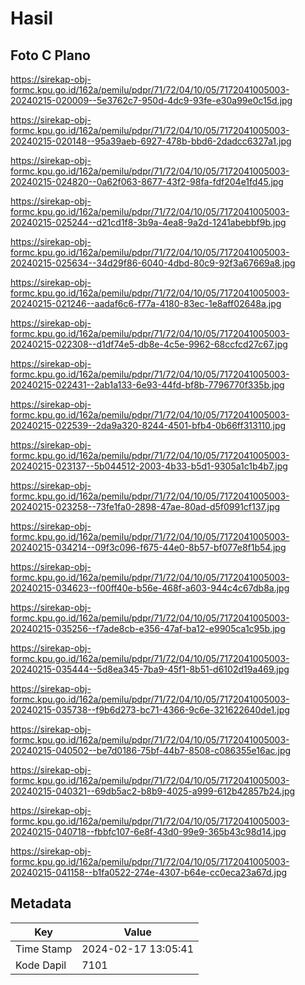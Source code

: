# Hasil

## Foto C Plano

https://sirekap-obj-formc.kpu.go.id/162a/pemilu/pdpr/71/72/04/10/05/7172041005003-20240215-020009--5e3762c7-950d-4dc9-93fe-e30a99e0c15d.jpg

https://sirekap-obj-formc.kpu.go.id/162a/pemilu/pdpr/71/72/04/10/05/7172041005003-20240215-020148--95a39aeb-6927-478b-bbd6-2dadcc6327a1.jpg

https://sirekap-obj-formc.kpu.go.id/162a/pemilu/pdpr/71/72/04/10/05/7172041005003-20240215-024820--0a62f063-8677-43f2-98fa-fdf204e1fd45.jpg

https://sirekap-obj-formc.kpu.go.id/162a/pemilu/pdpr/71/72/04/10/05/7172041005003-20240215-025244--d21cd1f8-3b9a-4ea8-9a2d-1241abebbf9b.jpg

https://sirekap-obj-formc.kpu.go.id/162a/pemilu/pdpr/71/72/04/10/05/7172041005003-20240215-025634--34d29f86-6040-4dbd-80c9-92f3a67669a8.jpg

https://sirekap-obj-formc.kpu.go.id/162a/pemilu/pdpr/71/72/04/10/05/7172041005003-20240215-021246--aadaf6c6-f77a-4180-83ec-1e8aff02648a.jpg

https://sirekap-obj-formc.kpu.go.id/162a/pemilu/pdpr/71/72/04/10/05/7172041005003-20240215-022308--d1df74e5-db8e-4c5e-9962-68ccfcd27c67.jpg

https://sirekap-obj-formc.kpu.go.id/162a/pemilu/pdpr/71/72/04/10/05/7172041005003-20240215-022431--2ab1a133-6e93-44fd-bf8b-7796770f335b.jpg

https://sirekap-obj-formc.kpu.go.id/162a/pemilu/pdpr/71/72/04/10/05/7172041005003-20240215-022539--2da9a320-8244-4501-bfb4-0b66ff313110.jpg

https://sirekap-obj-formc.kpu.go.id/162a/pemilu/pdpr/71/72/04/10/05/7172041005003-20240215-023137--5b044512-2003-4b33-b5d1-9305a1c1b4b7.jpg

https://sirekap-obj-formc.kpu.go.id/162a/pemilu/pdpr/71/72/04/10/05/7172041005003-20240215-023258--73fe1fa0-2898-47ae-80ad-d5f0991cf137.jpg

https://sirekap-obj-formc.kpu.go.id/162a/pemilu/pdpr/71/72/04/10/05/7172041005003-20240215-034214--09f3c096-f675-44e0-8b57-bf077e8f1b54.jpg

https://sirekap-obj-formc.kpu.go.id/162a/pemilu/pdpr/71/72/04/10/05/7172041005003-20240215-034623--f00ff40e-b56e-468f-a603-944c4c67db8a.jpg

https://sirekap-obj-formc.kpu.go.id/162a/pemilu/pdpr/71/72/04/10/05/7172041005003-20240215-035256--f7ade8cb-e356-47af-ba12-e9905ca1c95b.jpg

https://sirekap-obj-formc.kpu.go.id/162a/pemilu/pdpr/71/72/04/10/05/7172041005003-20240215-035444--5d8ea345-7ba9-45f1-8b51-d6102d19a469.jpg

https://sirekap-obj-formc.kpu.go.id/162a/pemilu/pdpr/71/72/04/10/05/7172041005003-20240215-035738--f9b6d273-bc71-4366-9c6e-321622640de1.jpg

https://sirekap-obj-formc.kpu.go.id/162a/pemilu/pdpr/71/72/04/10/05/7172041005003-20240215-040502--be7d0186-75bf-44b7-8508-c086355e16ac.jpg

https://sirekap-obj-formc.kpu.go.id/162a/pemilu/pdpr/71/72/04/10/05/7172041005003-20240215-040321--69db5ac2-b8b9-4025-a999-612b42857b24.jpg

https://sirekap-obj-formc.kpu.go.id/162a/pemilu/pdpr/71/72/04/10/05/7172041005003-20240215-040718--fbbfc107-6e8f-43d0-99e9-365b43c98d14.jpg

https://sirekap-obj-formc.kpu.go.id/162a/pemilu/pdpr/71/72/04/10/05/7172041005003-20240215-041158--b1fa0522-274e-4307-b64e-cc0eca23a67d.jpg


## Metadata

| Key        | Value               |
| ---------- | ------------------- |
| Time Stamp | 2024-02-17 13:05:41 |
| Kode Dapil | 7101                |




